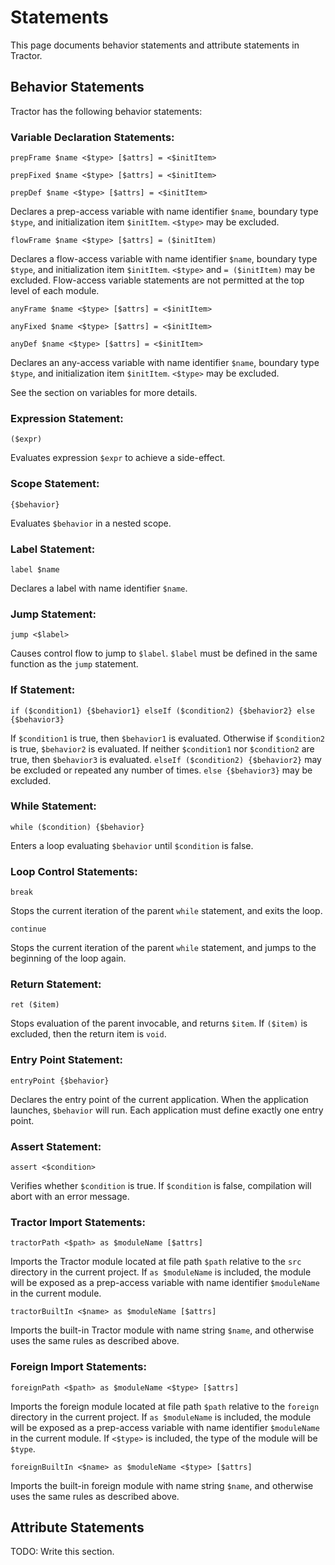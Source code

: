 
# Statements

This page documents behavior statements and attribute statements in Tractor.

## Behavior Statements

Tractor has the following behavior statements:

### Variable Declaration Statements:

```
prepFrame $name <$type> [$attrs] = <$initItem>
```

```
prepFixed $name <$type> [$attrs] = <$initItem>
```

```
prepDef $name <$type> [$attrs] = <$initItem>
```

Declares a prep-access variable with name identifier `$name`, boundary type `$type`, and initialization item `$initItem`. `<$type>` may be excluded.

```
flowFrame $name <$type> [$attrs] = ($initItem)
```

Declares a flow-access variable with name identifier `$name`, boundary type `$type`, and initialization item `$initItem`. `<$type>` and `= ($initItem)` may be excluded. Flow-access variable statements are not permitted at the top level of each module.

```
anyFrame $name <$type> [$attrs] = <$initItem>
```

```
anyFixed $name <$type> [$attrs] = <$initItem>
```

```
anyDef $name <$type> [$attrs] = <$initItem>
```

Declares an any-access variable with name identifier `$name`, boundary type `$type`, and initialization item `$initItem`. `<$type>` may be excluded.

See the section on variables for more details.

### Expression Statement:

```
($expr)
```

Evaluates expression `$expr` to achieve a side-effect.

### Scope Statement:

```
{$behavior}
```

Evaluates `$behavior` in a nested scope.

### Label Statement:

```
label $name
```

Declares a label with name identifier `$name`.

### Jump Statement:

```
jump <$label>
```

Causes control flow to jump to `$label`. `$label` must be defined in the same function as the `jump` statement.

### If Statement:

```
if ($condition1) {$behavior1} elseIf ($condition2) {$behavior2} else {$behavior3}
```

If `$condition1` is true, then `$behavior1` is evaluated. Otherwise if `$condition2` is true, `$behavior2` is evaluated. If neither `$condition1` nor `$condition2` are true, then `$behavior3` is evaluated. `elseIf ($condition2) {$behavior2}` may be excluded or repeated any number of times. `else {$behavior3}` may be excluded.

### While Statement:

```
while ($condition) {$behavior}
```

Enters a loop evaluating `$behavior` until `$condition` is false.

### Loop Control Statements:

```
break
```

Stops the current iteration of the parent `while` statement, and exits the loop.

```
continue
```

Stops the current iteration of the parent `while` statement, and jumps to the beginning of the loop again.

### Return Statement:

```
ret ($item)
```

Stops evaluation of the parent invocable, and returns `$item`. If `($item)` is excluded, then the return item is `void`.

### Entry Point Statement:

```
entryPoint {$behavior}
```

Declares the entry point of the current application. When the application launches, `$behavior` will run. Each application must define exactly one entry point.

### Assert Statement:

```
assert <$condition>
```

Verifies whether `$condition` is true. If `$condition` is false, compilation will abort with an error message.

### Tractor Import Statements:

```
tractorPath <$path> as $moduleName [$attrs]
```

Imports the Tractor module located at file path `$path` relative to the `src` directory in the current project. If `as $moduleName` is included, the module will be exposed as a prep-access variable with name identifier `$moduleName` in the current module.

```
tractorBuiltIn <$name> as $moduleName [$attrs]
```

Imports the built-in Tractor module with name string `$name`, and otherwise uses the same rules as described above.

### Foreign Import Statements:

```
foreignPath <$path> as $moduleName <$type> [$attrs]
```

Imports the foreign module located at file path `$path` relative to the `foreign` directory in the current project. If `as $moduleName` is included, the module will be exposed as a prep-access variable with name identifier `$moduleName` in the current module. If `<$type>` is included, the type of the module will be `$type`.

```
foreignBuiltIn <$name> as $moduleName <$type> [$attrs]
```

Imports the built-in foreign module with name string `$name`, and otherwise uses the same rules as described above.

## Attribute Statements

TODO: Write this section.


